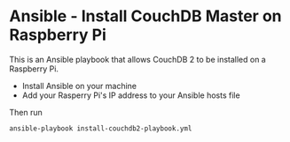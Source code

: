 # Ansible - Install CouchDB Master on Raspberry Pi

This is an Ansible playbook that allows CouchDB 2 to be installed on a Raspberry Pi.

* Install Ansible on your machine
* Add your Rasperry Pi's IP address to your Ansible hosts file

Then run 

    ansible-playbook install-couchdb2-playbook.yml 